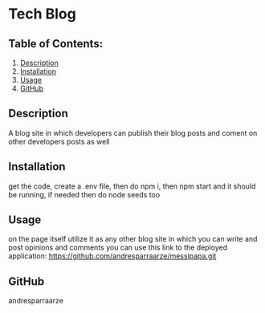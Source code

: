 # Tech Blog

  ## Table of Contents:
  1. [Description](#description) 
  2. [Installation](#Installation)
  3. [Usage](#Usage)  
  4. [GitHub](#GitHub)

## Description
A blog site in which developers can publish their blog posts and coment on other developers posts as well 

## Installation
get the code, create a .env file, then do npm i, then npm start and it should be running, if needed then do node seeds too

## Usage
on the page itself utilize it as any other blog site in which you can write and post opinions and comments you can use this link to the deployed application: https://github.com/andresparraarze/messipapa.git

## GitHub
andresparraarze
